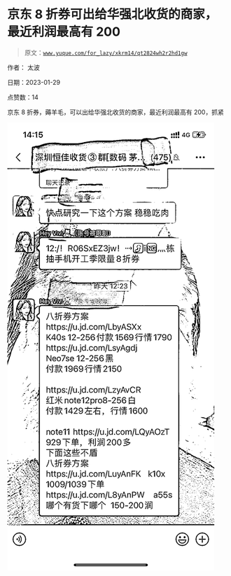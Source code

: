 # 京东 8 折券可出给华强北收货的商家，最近利润最高有 200

> 原文：[`www.yuque.com/for_lazy/xkrm14/qt2824wh2r2hd1gw`](https://www.yuque.com/for_lazy/xkrm14/qt2824wh2r2hd1gw)



作者： 太波 

日期：2023-01-29 

点赞数：14 

京东 8 折券，薅羊毛，可以出给华强北收货的商家，最近利润最高有 200，抓紧 

![](img/b4071b5dd2bc25b652b63c393d11181f.png) 

